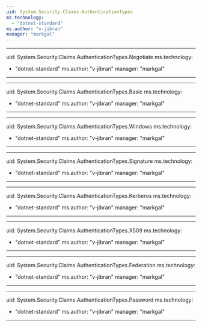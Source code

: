 ```yaml
---
uid: System.Security.Claims.AuthenticationTypes
ms.technology: 
  - "dotnet-standard"
ms.author: "v-jibran"
manager: "markgal"
---
```


---
uid: System.Security.Claims.AuthenticationTypes.Negotiate
ms.technology: 
  - "dotnet-standard"
ms.author: "v-jibran"
manager: "markgal"
---

---
uid: System.Security.Claims.AuthenticationTypes.Basic
ms.technology: 
  - "dotnet-standard"
ms.author: "v-jibran"
manager: "markgal"
---

---
uid: System.Security.Claims.AuthenticationTypes.Windows
ms.technology: 
  - "dotnet-standard"
ms.author: "v-jibran"
manager: "markgal"
---

---
uid: System.Security.Claims.AuthenticationTypes.Signature
ms.technology: 
  - "dotnet-standard"
ms.author: "v-jibran"
manager: "markgal"
---

---
uid: System.Security.Claims.AuthenticationTypes.Kerberos
ms.technology: 
  - "dotnet-standard"
ms.author: "v-jibran"
manager: "markgal"
---

---
uid: System.Security.Claims.AuthenticationTypes.X509
ms.technology: 
  - "dotnet-standard"
ms.author: "v-jibran"
manager: "markgal"
---

---
uid: System.Security.Claims.AuthenticationTypes.Federation
ms.technology: 
  - "dotnet-standard"
ms.author: "v-jibran"
manager: "markgal"
---

---
uid: System.Security.Claims.AuthenticationTypes.Password
ms.technology: 
  - "dotnet-standard"
ms.author: "v-jibran"
manager: "markgal"
---
